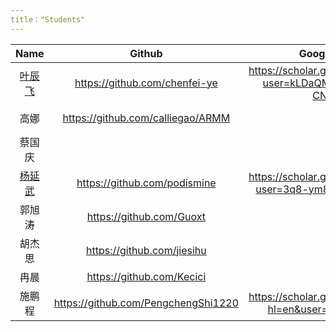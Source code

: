 ```yaml
---
title："Students"
---
```


|  Name  | Github  | Google Scholar|ORCID|
|  :----: | :----: |:----:|:----:|
| [叶辰飞](https://chenfei-ye.github.io) | https://github.com/chenfei-ye |https://scholar.google.com/citations?user=kLDaQM4AAAAJ&hl=zh-CN&oi=ao| |
| 高娜 | https://github.com/calliegao/ARMM |  |https://orcid.org/0000-0001-8516-9777|
| 蔡国庆 | | |https://orcid.org/0000-0001-8516-9777|
| [杨延武](https://podismine.github.io) |https://github.com/podismine |https://scholar.google.com/citations?user=3q8-ym8AAAAJ&hl=zh-CN|https://orcid.org/0000-0002-7547-4580|
| 郭旭涛 |https://github.com/Guoxt| | |
| 胡杰思 |https://github.com/jiesihu| | |
| 冉晨|https://github.com/Kecici| | |
| 施鹏程|https://github.com/PengchengShi1220|https://scholar.google.com/citations?hl=en&user=aJQOvncAAAAJ| |
